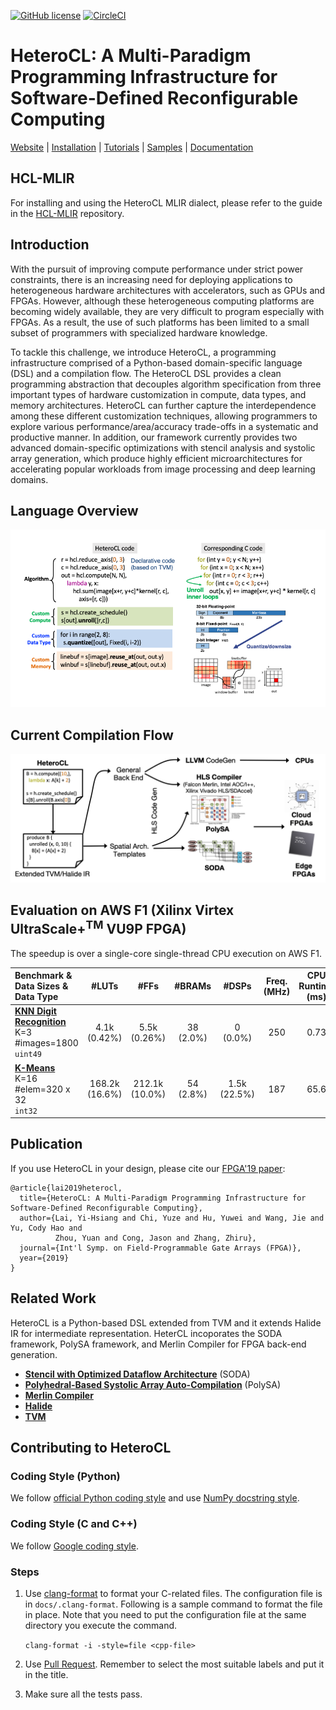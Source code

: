 [![GitHub license](https://dmlc.github.io/img/apache2.svg)](./LICENSE)
[![CircleCI](https://circleci.com/gh/cornell-zhang/heterocl/tree/master.svg?style=svg&circle-token=2b5ee9faf30b94aac41b61032d03e4654a65079d)](https://circleci.com/gh/cornell-zhang/heterocl/tree/master)

HeteroCL: A Multi-Paradigm Programming Infrastructure for Software-Defined Reconfigurable Computing
===================================================================================================

[Website](http://heterocl.csl.cornell.edu/web/index.html) | [Installation](http://heterocl.csl.cornell.edu/doc/installation.html) | [Tutorials](http://heterocl.csl.cornell.edu/doc/tutorials/index.html) | [Samples](http://heterocl.csl.cornell.edu/doc/samples/index.html) | [Documentation](http://heterocl.csl.cornell.edu/doc/index.html)

## HCL-MLIR
For installing and using the HeteroCL MLIR dialect, please refer to the guide in the [HCL-MLIR](https://github.com/cornell-zhang/hcl-dialect-prototype) repository.

## Introduction

With the pursuit of improving compute performance under strict power constraints, there is an increasing need for deploying applications to heterogeneous hardware architectures with accelerators, such as GPUs and FPGAs. However, although these heterogeneous computing platforms are becoming widely available, they are very difficult to program especially with FPGAs. As a result, the use of such platforms has been limited to a small subset of programmers with specialized hardware knowledge.

To tackle this challenge, we introduce HeteroCL, a programming infrastructure comprised of a Python-based domain-specific language (DSL) and a compilation flow. The HeteroCL DSL provides a clean programming abstraction that decouples algorithm specification from three important types of hardware customization in compute, data types, and memory architectures. HeteroCL can further capture the interdependence among these different customization techniques, allowing programmers to explore various performance/area/accuracy trade-offs in a systematic and productive manner. In addition, our framework currently provides two advanced domain-specific optimizations with stencil analysis and systolic array generation, which produce highly efficient microarchitectures for accelerating popular workloads from image processing and deep learning domains.

## Language Overview

![flow](docs/lang_overview.png)

## Current Compilation Flow

![flow](docs/compile_flow.png)

## Evaluation on AWS F1 (Xilinx Virtex UltraScale+<sup>TM</sup> VU9P FPGA)
The speedup is over a single-core single-thread CPU execution on AWS F1.

| Benchmark & Data Sizes & Data Type | #LUTs | #FFs | #BRAMs | #DSPs | Freq. (MHz) | CPU Runtime (ms) | FPGA Runtime (ms) | Speedup |
| :-------- | :----------------: | :----: | :----:| :-----: | :----: | :------------: | :------:| :------: |
| **[KNN Digit Recognition](samples/digitrec/)**<br/>K=3 #images=1800<br/>`uint49` | 4.1k (0.42%) | 5.5k (0.26%) | 38 (2.0%) | 0 (0.0%) | 250 | 0.73 | 0.07 | 10.4 |
| **[K-Means](samples/kmeans)**<br/>K=16 #elem=320 x 32<br/>`int32` | 168.2k (16.6%) | 212.1k (10.0%) | 54 (2.8%) | 1.5k (22.5%) | 187 | 65.6 | 0.79 | 83.0 | 

## Publication

If you use HeteroCL in your design, please cite our [FPGA'19 paper](http://www.csl.cornell.edu/~zhiruz/pdfs/heterocl-fpga2019.pdf):
```
@article{lai2019heterocl,
  title={HeteroCL: A Multi-Paradigm Programming Infrastructure for Software-Defined Reconfigurable Computing},
  author={Lai, Yi-Hsiang and Chi, Yuze and Hu, Yuwei and Wang, Jie and Yu, Cody Hao and 
          Zhou, Yuan and Cong, Jason and Zhang, Zhiru},
  journal={Int'l Symp. on Field-Programmable Gate Arrays (FPGA)},
  year={2019}
}
```

## Related Work

HeteroCL is a Python-based DSL extended from TVM and it extends Halide IR for intermediate representation. HeterCL incoporates the SODA framework, PolySA framework, and Merlin Compiler for FPGA back-end generation.

* **[Stencil with Optimized Dataflow Architecture](https://vast.cs.ucla.edu/~chiyuze/pub/iccad18.pdf)** (SODA)
* **[Polyhedral-Based Systolic Array Auto-Compilation](http://cadlab.cs.ucla.edu/~jaywang/papers/iccad18-polysa.pdf)** (PolySA)
* **[Merlin Compiler](https://www.falconcomputing.com/merlin-fpga-compiler/)**
* **[Halide](https://halide-lang.org)**
* **[TVM](https://tvm.ai)**

## Contributing to HeteroCL

### Coding Style (Python)

We follow [official Python coding style](https://www.python.org/dev/peps/pep-0008/#descriptive-naming-styles) and use [NumPy docstring style](https://numpydoc.readthedocs.io/en/latest/format.html#other-points-to-keep-in-mind).

### Coding Style (C and C++)

We follow [Google coding style](https://google.github.io/styleguide/cppguide.htm).

### Steps

1. Use [clang-format](https://clang.llvm.org/docs/ClangFormat.html) to format your C-related files. The configuration file is in `docs/.clang-format`. Following is a sample command to format the file in place. Note that you need to put the configuration file at the same directory you execute the command.

   ``clang-format -i -style=file <cpp-file>``
2. Use [Pull Request](https://help.github.com/articles/about-pull-requests/). Remember to select the most suitable labels and put it in the title.
3. Make sure all the tests pass.
